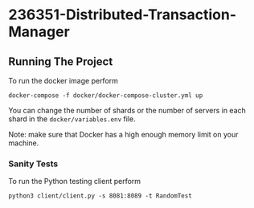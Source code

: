 # 236351-Distributed-Transaction-Manager

## Running The Project
To run the docker image perform 
```
docker-compose -f docker/docker-compose-cluster.yml up
```
You can change the number of shards or the number of servers in each shard in the `docker/variables.env` file.

Note: make sure that Docker has a high enough memory limit on your machine.
### Sanity Tests
To run the Python testing client perform 
```
python3 client/client.py -s 8081:8089 -t RandomTest
```
